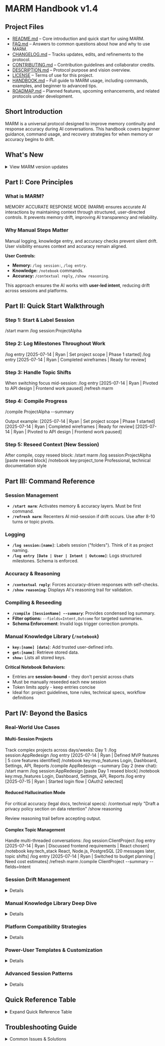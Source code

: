 # MARM Handbook v1.4

## Project Files

- [README.md](README.md) – Core introduction and quick start for using MARM.  
- [FAQ.md](FAQ.md) – Answers to common questions about how and why to use MARM.  
- [CHANGELOG.md](CHANGELOG.md) – Tracks updates, edits, and refinements to the protocol.  
- [CONTRIBUTING.md](CONTRIBUTING.md) – Contribution guidelines and collaborator credits.  
- [DESCRIPTION.md](DESCRIPTION.md) – Protocol purpose and vision overview.  
- [LICENSE](LICENSE) – Terms of use for this project.
- [HANDBOOK.md](HANDBOOK.md) – Full guide to MARM usage, including commands, examples, and beginner to advanced tips.
- [ROADMAP.md](ROADMAP.md) – Planned features, upcoming enhancements, and related protocols under development.

## Short Introduction

MARM is a universal protocol designed to improve memory continuity and response accuracy during AI conversations. This handbook covers beginner guidance, command usage, and recovery strategies for when memory or accuracy begins to drift.

## What's New
<details>
<summary>View MARM version updates</summary>

### v1.2
- Session Relay Tools (`/compile`, reseeding, schema enforcement) integrated.

### v1.3
- Manual Knowledge Library (`/notebook`) introduced.

### v1.4 
- Removed ambiguous automation.
- Added "Your Objective" and "Safe Guard Check."
- Expanded `/log` and `/notebook` commands for better control.

</details>

## Part I: Core Principles

### What is MARM?
MEMORY ACCURATE RESPONSE MODE (MARM) ensures accurate AI interactions by maintaining context through structured, user-directed controls. It prevents memory drift, improving AI transparency and reliability.

### Why Manual Steps Matter
Manual logging, knowledge entry, and accuracy checks prevent silent drift. User visibility ensures context and accuracy remain aligned.

**User Controls:**
- **Memory:** `/log session:`, `/log entry`.
- **Knowledge:** `/notebook` commands.
- **Accuracy:** `/contextual reply`, `/show reasoning`.

This approach ensures the AI works with **user-led intent**, reducing drift across sessions and platforms.

## Part II: Quick Start Walkthrough

### Step 1: Start & Label Session
/start marm
/log session:ProjectAlpha

### Step 2: Log Milestones Throughout Work
/log entry [2025-07-14 | Ryan | Set project scope | Phase 1 started]
/log entry [2025-07-14 | Ryan | Completed wireframes | Ready for review]

### Step 3: Handle Topic Shifts
When switching focus mid-session:
/log entry [2025-07-14 | Ryan | Pivoted to API design | Frontend work paused]
/refresh marm

### Step 4: Compile Progress
/compile ProjectAlpha --summary

Output example:
[2025-07-14 | Ryan | Set project scope | Phase 1 started]
[2025-07-14 | Ryan | Completed wireframes | Ready for review]
[2025-07-14 | Ryan | Pivoted to API design | Frontend work paused]

### Step 5: Reseed Context (New Session)
After compile, copy reseed block:
/start marm
/log session:ProjectAlpha
[paste reseed block]
/notebook key:project_tone Professional, technical documentation style

## Part III: Command Reference

### Session Management
- **`/start marm`**: Activates memory & accuracy layers. Must be first command.
- **`/refresh marm`**: Recenters AI mid-session if drift occurs. Use after 8-10 turns or topic pivots.

### Logging
- **`/log session:[name]`**: Labels session ("folders"). Think of it as project naming.
- **`/log entry [Date | User | Intent | Outcome]`**: Logs structured milestones. Schema is enforced.

### Accuracy & Reasoning
- **`/contextual reply`**: Forces accuracy-driven responses with self-checks.
- **`/show reasoning`**: Displays AI's reasoning trail for validation.

### Compiling & Reseeding
- **`/compile [SessionName] --summary`**: Provides condensed log summary.
- **Filter options:** `--fields=Intent,Outcome` for targeted summaries.
- **Schema Enforcement**: Invalid logs trigger correction prompts.

### Manual Knowledge Library (`/notebook`)
- **`key:[name] [data]`**: Add trusted user-defined info.
- **`get:[name]`**: Retrieve stored data.
- **`show:`** Lists all stored keys.

**Critical Notebook Behaviors:**
- Entries are **session-bound** - they don't persist across chats
- Must be manually reseeded each new session
- Token limits apply - keep entries concise
- Ideal for: project guidelines, tone rules, technical specs, workflow definitions

## Part IV: Beyond the Basics

### Real-World Use Cases

#### Multi-Session Projects
Track complex projects across days/weeks:
Day 1:
/log session:AppRedesign
/log entry [2025-07-14 | Ryan | Defined MVP features | 5 core features identified]
/notebook key:mvp_features Login, Dashboard, Settings, API, Reports
/compile AppRedesign --summary
Day 2 (new chat):
/start marm
/log session:AppRedesign
[paste Day 1 reseed block]
/notebook key:mvp_features Login, Dashboard, Settings, API, Reports
/log entry [2025-07-15 | Ryan | Started login flow | OAuth2 selected]

#### Reduced Hallucination Mode
For critical accuracy (legal docs, technical specs):
/contextual reply
"Draft a privacy policy section on data retention"
/show reasoning

Review reasoning trail before accepting output.

#### Complex Topic Management
Handle multi-threaded conversations:
/log session:ClientProject
/log entry [2025-07-14 | Ryan | Discussed frontend requirements | React chosen]
/notebook key:tech_stack React, Node.js, PostgreSQL
[20 messages later, topic shifts]
/log entry [2025-07-14 | Ryan | Switched to budget planning | Need cost estimates]
/refresh marm
/compile ClientProject --summary --fields=Intent

### Session Drift Management

<details>
  
#### When to Refresh/Reseed
- Every **8-10 conversation turns**
- After **any major topic pivot**
- When AI responses feel **generic or unfocused**
- Before **critical decisions or outputs**

#### Drift Recovery Process
Detect drift (generic responses, lost context)
/refresh marm
/compile [Session] --summary
Review last 3-5 entries
/contextual reply for next response

#### Preventive Maintenance
Every 10 turns:
/compile SessionName --summary
/refresh marm
/notebook show:  [verify key data intact]

</details>

### Manual Knowledge Library Deep Dive

<details>
  
#### Token Management Strategy
Bad (token heavy):
/notebook key:project_details This is a comprehensive project involving multiple stakeholders including...
Good (token efficient):
/notebook key:project_type B2B SaaS platform
/notebook key:stakeholders PM:John, Dev:Sarah, Design:Mike
/notebook key:deadline 2025-08-30

#### Multi-Key Strategies
Organize related info:
/notebook key:api_base https://api.example.com/v2
/notebook key:api_auth Bearer token in header
/notebook key:api_ratelimit 100 req/min

#### Session-Bound Behavior
Notebook entries **vanish** on new chat. Always reseed critical keys:
Essential reseed template:
/start marm
/log session:[Name]
[paste compile block]
/notebook key:tone [saved tone preference]
/notebook key:context [saved project context]

</details>

### Platform Compatibility Strategies

<details>
  
#### ChatGPT (Memory-Enabled)
- Native memory often **drifts** or **conflates sessions**
- MARM overrides with explicit structure
- Use `/compile` even with memory on
- `/refresh marm` counters GPT's assumption tendencies

#### Claude (Stateless)
- **Zero memory** between sessions
- Requires disciplined reseed workflow
- Benefits most from `/notebook` entries
- Use verbose session names for clarity

#### API/Groq/Local Models
- Treat as fully stateless
- Implement reseed blocks in system prompts
- Can automate compile/reseed via middleware
- Token limits vary - adjust notebook usage

#### Platform-Specific Tips
ChatGPT: /refresh marm every 5-7 turns (fights assumption drift)
Claude: Full reseed required, use detailed session labels
Groq: Keep notebook entries minimal (smaller context)
API: Can inject MARM protocol into system message

</details>

### Power-User Templates & Customization

<details>
  
#### Project Management Template
/start marm
/log session:Sprint24
/notebook key:sprint_goal Implement user authentication
/notebook key:team Frontend:2, Backend:3, QA:1
/log entry [Date | PM | Sprint planning complete | 21 story points]

#### Daily Standup Logger
/log session:DailyStandups
/log entry [2025-07-14 | Ryan | Yesterday: API design | Today: Implementation]
/compile DailyStandups --summary --fields=User,Outcome

#### Code Review Workflow
/log session:PR-4521-Review
/notebook key:pr_link https://github.com/org/repo/pull/4521
/log entry [2025-07-14 | Ryan | Initial review | 3 blockers found]
/notebook key:blockers SQL injection risk, Missing tests, No error handling

#### Multi-LLM Integration Pattern
Use MARM logs as context bridges:
GPT-4 Session:
/compile ProjectX --summary > export.txt
Claude Session:
/start marm
[paste export.txt]
Continue seamlessly...

#### Automation Hooks (n8n/Zapier)
Trigger: /compile command
Action: Auto-save to Notion/Google Docs
Result: Persistent external memory

</details>

### Advanced Session Patterns

<details>
  
#### Session Chaining
Link related sessions:
/log session:Research-Phase1
[work]
/compile Research-Phase1 --summary
New session:
/log session:Research-Phase2
/log entry [2025-07-15 | Ryan | Continued from Phase1 | See previous compile]

#### Parallel Sessions
Track multiple threads:
Tab 1: /log session:ClientA-Frontend
Tab 2: /log session:ClientA-Backend
Tab 3: /log session:ClientA-Integration
Merge later:
/compile ClientA-Frontend --summary
/compile ClientA-Backend --summary
[manually merge relevant entries]

</details>

## Quick Reference Table
<details>
<summary>Expand Quick Reference Table</summary>

| Feature                  | Command Example                                | Best Practice |
|--------------------------|------------------------------------------------|---------------|
| Start MARM               | `/start marm`                                  | Always first command |
| Refresh MARM             | `/refresh marm`                                | Every 8-10 turns |
| Log Session              | `/log session:ProjectX`                        | Use descriptive names |
| Log Entry                | `/log entry [Date | User | Intent | Outcome]` | Log key decisions only |
| Compile Summary          | `/compile ProjectX --summary`                  | Before session end |
| Compile Filtered         | `/compile ProjectX --summary --fields=Intent,Outcome` | For focused reviews |
| Accuracy Reply Mode      | `/contextual reply`                            | For critical outputs |
| Show Reasoning           | `/show reasoning`                              | Verify logic paths |
| Reseed (Manual)          | Paste compile block into new session           | Include notebook keys |
| Notebook Add             | `/notebook key:style Professional`             | Keep concise |
| Notebook Retrieve        | `/notebook get:style`                          | Verify after reseed |
| Notebook Show All        | `/notebook show:`                              | Check token usage |

</details>

## Troubleshooting Guide
<details>
<summary>Common Issues & Solutions</summary>

### "AI seems to have forgotten context"
- Run `/refresh marm`
- Check last compile with `/compile [session] --summary`
- Verify notebook keys with `/notebook show:`

### "Responses are too generic"
- Use `/contextual reply` for next response
- Add specific context to notebook
- Log recent decision with `/log entry`

### "Session too long, hitting limits"
- `/compile [session] --summary`
- Start fresh with `/log session:[Name]-Part2`
- Reseed only essential notebook keys

### "Platform memory conflicting with MARM"
- Explicitly use `/refresh marm`
- Ignore platform suggestions
- Trust MARM structure over native memory

</details>
